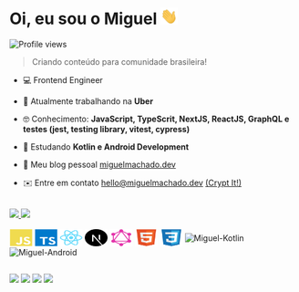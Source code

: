 <h1>Oi, eu sou o Miguel <img src="https://raw.githubusercontent.com/MiguelMachado-dev/MiguelMachado-dev/master/hi.gif" width="30"></h1>
<img src="https://komarev.com/ghpvc/?username=MiguelMachado-dev&color=blueviolet" alt="Profile views" /> 

> Criando conteúdo para comunidade brasileira!

- 💻  Frontend Engineer

- 🔭  Atualmente trabalhando na **Uber**

- 🤓  Conhecimento: **JavaScript, TypeScrit, NextJS, ReactJS, GraphQL e testes (jest, testing library, vitest, cypress)**

- 🌱  Estudando **Kotlin e Android Development**

- 🚀  Meu blog pessoal  [miguelmachado.dev](https://miguelmachado.dev)

- ✉️  Entre em contato hello@miguelmachado.dev [(Crypt It!)](https://github.com/MiguelMachado-dev/MiguelMachado-dev/blob/master/public_key_miguelmachado-dev.asc)


<br>

<div>
  <a href="https://github.com/miguelmachado-dev">
    <img height="190em" src="https://github-readme-stats.vercel.app/api?username=miguelmachado-dev&show_icons=true&theme=nightowl&count_private=true"/>
    <img src="https://github-readme-stats.vercel.app/api/top-langs/?username=miguelmachado-dev&layout=compact&theme=nightowl&count_private=true&langs_count=8"/>
  </a>
</div>
<div style="display: inline_block"><br>
  <img align="center" alt="Miguel-Js" height="30" width="40" src="https://raw.githubusercontent.com/devicons/devicon/master/icons/javascript/javascript-plain.svg">
  <img align="center" alt="Miguel-Ts" height="30" width="40" src="https://raw.githubusercontent.com/devicons/devicon/master/icons/typescript/typescript-plain.svg">
  <img align="center" alt="Miguel-React" height="30" width="40" src="https://raw.githubusercontent.com/devicons/devicon/master/icons/react/react-original.svg">
  <img align="center" alt="Miguel-Nextjs" height="30" width="40" src="https://raw.githubusercontent.com/devicons/devicon/9f4f5cdb393299a81125eb5127929ea7bfe42889/icons/nextjs/nextjs-original.svg">
  <img align="center" alt="Miguel-GraphQL" height="30" width="40" src="https://raw.githubusercontent.com/devicons/devicon/9f4f5cdb393299a81125eb5127929ea7bfe42889/icons/graphql/graphql-plain.svg">
  <img align="center" alt="Miguel-HTML" height="30" width="40" src="https://raw.githubusercontent.com/devicons/devicon/master/icons/html5/html5-original.svg">
  <img align="center" alt="Miguel-CSS" height="30" width="40" src="https://raw.githubusercontent.com/devicons/devicon/master/icons/css3/css3-original.svg">
  <img align="center" alt="Miguel-Kotlin" height="30" width="40" src="https://cdn.jsdelivr.net/gh/devicons/devicon/icons/kotlin/kotlin-original.svg" />
  <img align="center" alt="Miguel-Android" height="30" width="40" src="https://cdn.jsdelivr.net/gh/devicons/devicon/icons/android/android-original.svg" />
</div>
  
  ##
<div> 
  <a href="https://www.linkedin.com/in/miguel-machado/" target="_blank"><img src="https://img.shields.io/badge/-LinkedIn-%230077B5?style=for-the-badge&logo=linkedin&logoColor=white" target="_blank"></a> 
  <a href="https://instagram.com/omigtito" target="_blank"><img src="https://img.shields.io/badge/-Instagram-%23E4405F?style=for-the-badge&logo=instagram&logoColor=white" target="_blank"></a>
 	<a href="https://www.twitch.tv/migtito" target="_blank"><img src="https://img.shields.io/badge/Twitch-9146FF?style=for-the-badge&logo=twitch&logoColor=white" target="_blank"></a>
  <a href = "mailto:hello@miguelmachado.dev"><img src="https://img.shields.io/badge/-Gmail-%23333?style=for-the-badge&logo=gmail&logoColor=white" target="_blank"></a>
</div>
